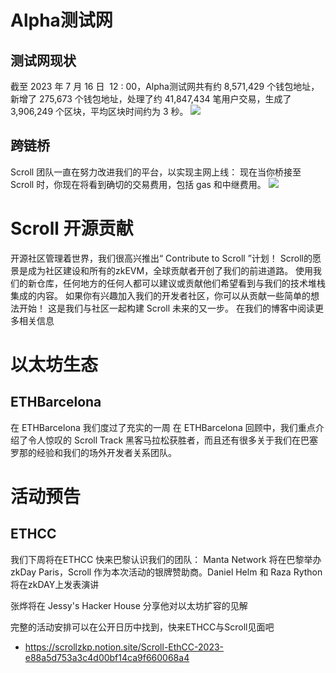 # Alpha测试网

## 测试网现状
截至 2023 年 7 月 16 日  12 : 00，Alpha测试网共有约 8,571,429 个钱包地址，新增了 275,673 个钱包地址，处理了约 41,847,434 笔用户交易，生成了 3,906,249 个区块，平均区块时间约为 3 秒。
![](24-1.png)

## 跨链桥
Scroll 团队一直在努力改进我们的平台，以实现主网上线：
现在当你桥接至 Scroll 时，你现在将看到确切的交易费用，包括 gas 和中继费用。
![](24-2.png)


# Scroll 开源贡献
开源社区管理着世界，我们很高兴推出“ Contribute to Scroll ”计划！
Scroll的愿景是成为社区建设和所有的zkEVM，全球贡献者开创了我们的前进道路。 使用我们的新仓库，任何地方的任何人都可以建议或贡献他们希望看到与我们的技术堆栈集成的内容。
如果你有兴趣加入我们的开发者社区，你可以从贡献一些简单的想法开始！ 这是我们与社区一起构建 Scroll 未来的又一步。
在我们的博客中阅读更多相关信息



# 以太坊生态
## ETHBarcelona
​在 ETHBarcelona 我们度过了充实的一周
在 ETHBarcelona 回顾中，我们重点介绍了令人惊叹的 Scroll Track 黑客马拉松获胜者，而且还有很多关于我们在巴塞罗那的经验和我们的场外开发者关系团队。


# 活动预告
## ETHCC
我们下周将在ETHCC 快来巴黎认识我们的团队：
Manta Network 将在巴黎举办 zkDay Paris，Scroll 作为本次活动的银牌赞助商。Daniel Helm 和 Raza Rython 将在zkDAY上发表演讲

张烨将在 Jessy's Hacker House 分享他对以太坊扩容的见解 

完整的活动安排可以在公开日历中找到，快来ETHCC与Scroll见面吧
- https://scrollzkp.notion.site/Scroll-EthCC-2023-e88a5d753a3c4d00bf14ca9f660068a4


